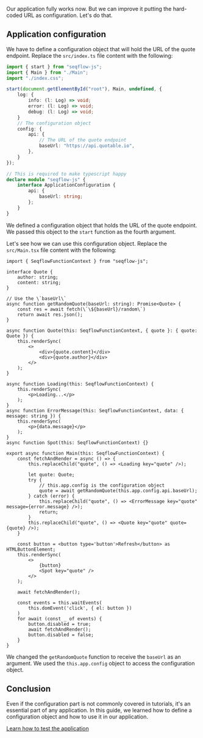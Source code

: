Our application fully works now. But we can improve it putting the hard-coded URL as configuration. Let's do that.

## Application configuration

We have to define a configuration object that will hold the URL of the quote endpoint. Replace the `src/index.ts` file content with the following:

```ts
import { start } from "seqflow-js";
import { Main } from "./Main";
import "./index.css";

start(document.getElementById("root"), Main, undefined, {
	log: {
		info: (l: Log) => void;
  		error: (l: Log) => void;
  		debug: (l: Log) => void;
	}
	// The configuration object
	config: {
		api: {
			// The URL of the quote endpoint
			baseUrl: "https://api.quotable.io",
		},
	}
});

// This is required to make typescript happy
declare module "seqflow-js" {
	interface ApplicationConfiguration {
		api: {
			baseUrl: string;
		};
	}
}
```

We defined a configuration object that holds the URL of the quote endpoint. We passed this object to the `start` function as the fourth argument.

Let's see how we can use this configuration object. Replace the `src/Main.tsx` file content with the following:

```tsx
import { SeqflowFunctionContext } from "seqflow-js";

interface Quote {
	author: string;
	content: string;
}

// Use the \`baseUrl\`
async function getRandomQuote(baseUrl: string): Promise<Quote> {
	const res = await fetch(\`\${baseUrl}/random\`)
	return await res.json();
}

async function Quote(this: SeqflowFunctionContext, { quote }: { quote: Quote }) {
	this.renderSync(
		<>
			<div>{quote.content}</div>
			<div>{quote.author}</div>
		</>
	);
}

async function Loading(this: SeqflowFunctionContext) {
	this.renderSync(
		<p>Loading...</p>
	);
}
async function ErrorMessage(this: SeqflowFunctionContext, data: { message: string }) {
	this.renderSync(
		<p>{data.message}</p>
	);
}
async function Spot(this: SeqflowFunctionContext) {}

export async function Main(this: SeqflowFunctionContext) {
	const fetchAndRender = async () => {
		this.replaceChild("quote", () => <Loading key="quote" />);

		let quote: Quote;
		try {
			// this.app.config is the configuration object
			quote = await getRandomQuote(this.app.config.api.baseUrl);
		} catch (error) {
			this.replaceChild("quote", () => <ErrorMessage key="quote" message={error.message} />);
			return;
		}
		this.replaceChild("quote", () => <Quote key="quote" quote={quote} />);
	}

	const button = <button type='button'>Refresh</button> as HTMLButtonElement;
	this.renderSync(
		<>
			{button}
			<Spot key="quote" />
		</>
	);

	await fetchAndRender();

	const events = this.waitEvents(
		this.domEvent('click', { el: button })
	)
	for await (const _ of events) {
		button.disabled = true;
		await fetchAndRender();
		button.disabled = false;
	}
}
```

We changed the `getRandomQuote` function to receive the `baseUrl` as an argument. We used the `this.app.config` object to access the configuration object.

## Conclusion

Even if the configuration part is not commonly covered in tutorials, it's an essential part of any application. In this guide, we learned how to define a configuration object and how to use it in our application.

<div class="d-grid gap-2 col-6 mx-auto">
    <a href="/getting-started/test" class="btn btn-outline-primary btn-lg">Learn how to test the application</a>
</div>
